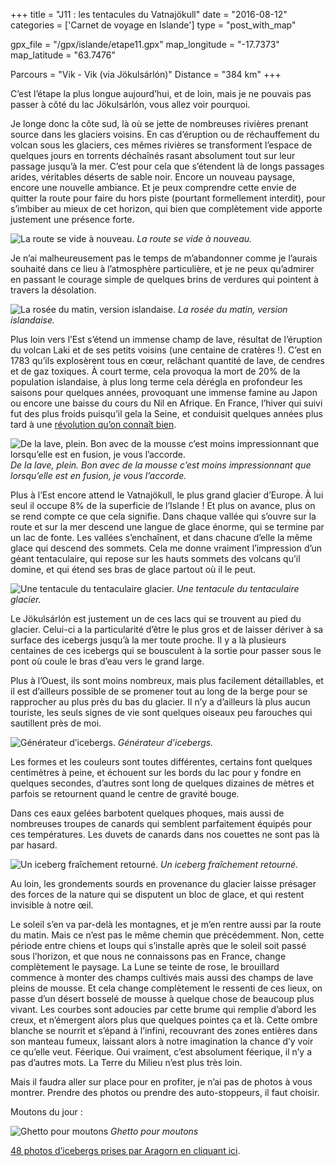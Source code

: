 +++
title = "J11 : les tentacules du Vatnajökull"
date = "2016-08-12"
categories = ['Carnet de voyage en Islande']
type = "post_with_map"

gpx_file = "/gpx/islande/etape11.gpx"
map_longitude = "-17.7373"
map_latitude = "63.7476"

Parcours = "Vik - Vik (via Jökulsárlón)"
Distance = "384 km"
+++



C’est l’étape la plus longue aujourd’hui, et de loin, mais je ne pouvais pas passer à côté du lac Jökulsárlón, vous allez voir pourquoi.

Je longe donc la côte sud, là où se jette de nombreuses rivières prenant source dans les glaciers voisins. En cas d’éruption ou de réchauffement du volcan sous les glaciers, ces mêmes rivières se transforment l’espace de quelques jours en torrents déchaînés rasant absolument tout sur leur passage jusqu’à la mer. C’est pour cela que s’étendent là de longs passages arides, véritables déserts de sable noir. Encore un nouveau paysage, encore une nouvelle ambiance. Et je peux comprendre cette envie de quitter la route pour faire du hors piste (pourtant formellement interdit), pour s’imbiber au mieux de cet horizon, qui bien que complètement vide apporte justement une présence forte.


![La route se vide à nouveau.](/images/islande/j11/vide.jpg)
*La route se vide à nouveau.*



Je n’ai malheureusement pas le temps de m’abandonner comme je l’aurais souhaité dans ce lieu à l’atmosphère particulière, et je ne peux qu’admirer en passant le courage simple de quelques brins de verdures qui pointent à travers la désolation.


![La rosée du matin, version islandaise.](/images/islande/j11/rosee.jpg)
*La rosée du matin, version islandaise.*



Plus loin vers l’Est s’étend un immense champ de lave, résultat de l’éruption du volcan Laki et de ses petits voisins (une centaine de cratères !). C’est en 1783 qu’ils explosèrent tous en cœur, relâchant quantité de lave, de cendres et de gaz toxiques. À court terme, cela provoqua la mort de 20% de la population islandaise, à plus long terme cela dérégla en profondeur les saisons pour quelques années, provoquant une immense famine au Japon ou encore une baisse du cours du Nil en Afrique. En France, l’hiver qui suivi fut des plus froids puisqu’il gela la Seine, et conduisit quelques années plus tard à une [révolution qu’on connaît bien](https://fr.wikipedia.org/wiki/Lakagígar).


![De la lave, plein. Bon avec de la mousse c’est moins impressionnant que lorsqu’elle est en fusion, je vous l’accorde.](/images/islande/j11/mousse.jpg)
*De la lave, plein. Bon avec de la mousse c’est moins impressionnant que lorsqu’elle est en fusion, je vous l’accorde.*

Plus à l’Est encore attend le Vatnajökull, le plus grand glacier d’Europe. À lui seul il occupe 8% de la superficie de l’Islande ! Et plus on avance, plus on se rend compte ce que cela signifie. Dans chaque vallée qui s’ouvre sur la route et sur la mer descend une langue de glace énorme, qui se termine par un lac de fonte. Les vallées s’enchaînent, et dans chacune d’elle la même glace qui descend des sommets. Cela me donne vraiment l’impression d’un géant tentaculaire, qui repose sur les hauts sommets des volcans qu’il domine, et qui étend ses bras de glace partout où il le peut.


![Une tentacule du tentaculaire glacier.](/images/islande/j11/lac.jpg)
*Une tentacule du tentaculaire glacier.*

Le Jökulsárlón est justement un de ces lacs qui se trouvent au pied du glacier. Celui-ci a la particularité d’être le plus gros et de laisser dériver à sa surface des icebergs jusqu’à la mer toute proche. Il y a là plusieurs centaines de ces icebergs qui se bousculent à la sortie pour passer sous le pont où coule le bras d’eau vers le grand large.

Plus à l’Ouest, ils sont moins nombreux, mais plus facilement détaillables, et il est d’ailleurs possible de se promener tout au long de la berge pour se rapprocher au plus près du bas du glacier. Il n’y a d’ailleurs là plus aucun touriste, les seuls signes de vie sont quelques oiseaux peu farouches qui sautillent près de moi.


![Générateur d’icebergs.](/images/islande/j11/coucher.jpg)
*Générateur d’icebergs.*



Les formes et les couleurs sont toutes différentes, certains font quelques centimètres à peine, et échouent sur les bords du lac pour y fondre en quelques secondes, d’autres sont long de quelques dizaines de mètres et parfois se retournent quand le centre de gravité bouge.

Dans ces eaux gelées barbotent quelques phoques, mais aussi de nombreuses troupes de canards qui semblent parfaitement équipés pour ces températures. Les duvets de canards dans nos couettes ne sont pas là par hasard.


![Un iceberg fraîchement retourné.](/images/islande/j11/iceberg.jpg)
*Un iceberg fraîchement retourné.*

Au loin, les grondements sourds en provenance du glacier laisse présager des forces de la nature qui se disputent un bloc de glace, et qui restent invisible à notre œil.



Le soleil s’en va par-delà les montagnes, et je m’en rentre aussi par la route du matin. Mais ce n’est pas le même chemin que précédemment. Non, cette période entre chiens et loups qui s’installe après que le soleil soit passé sous l’horizon, et que nous ne connaissons pas en France, change complètement le paysage. La Lune se teinte de rose, le brouillard commence à monter des champs cultivés mais aussi des champs de lave pleins de mousse. Et cela change complètement le ressenti de ces lieux, on passe d’un désert bosselé de mousse à quelque chose de beaucoup plus vivant. Les courbes sont adoucies par cette brume qui remplie d’abord les creux, et n’émergent alors plus que quelques pointes ça et là. Cette ombre blanche se nourrit et s’épand à l’infini, recouvrant des zones entières dans son manteau fumeux, laissant alors à notre imagination la chance d’y voir ce qu’elle veut. Féerique. Oui vraiment, c’est absolument féerique, il n’y a pas d’autres mots. La Terre du Milieu n’est plus très loin.

Mais il faudra aller sur place pour en profiter, je n’ai pas de photos à vous montrer. Prendre des photos ou prendre des auto-stoppeurs, il faut choisir.



Moutons du jour :


![Ghetto pour moutons](/images/islande/j11/mouton.jpg)
*Ghetto pour moutons*



[48 photos d’icebergs prises par Aragorn en cliquant ici](https://www.flickr.com/gp/135079249@N08/K64kQ3).
